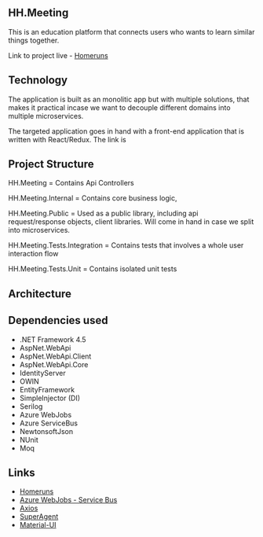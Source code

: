 ## HH.Meeting

This is an education platform that connects users who wants to learn similar things together. 

Link to project live - [Homeruns](https://www.homeruns.io)

## Technology

The application is built as an monolitic app but with multiple solutions, that makes it practical incase we want to decouple different domains into multiple microservices. 

The targeted application goes in hand with a front-end application that is written with React/Redux. The link is 

## Project Structure

HH.Meeting = Contains Api Controllers

HH.Meeting.Internal = Contains core business logic, 

HH.Meeting.Public = Used as a public library, including api request/response objects, client libraries. Will come in hand in case we split into microservices. 

HH.Meeting.Tests.Integration = Contains tests that involves a whole user interaction flow

HH.Meeting.Tests.Unit = Contains isolated unit tests

## Architecture 

## Dependencies used
- .NET Framework 4.5
- AspNet.WebApi
- AspNet.WebApi.Client
- AspNet.WebApi.Core
- IdentityServer 
- OWIN 
- EntityFramework
- SimpleInjector (DI)
- Serilog
- Azure WebJobs
- Azure ServiceBus
- NewtonsoftJson
- NUnit
- Moq

## Links
- [Homeruns](https://www.homeruns.io)
- [Azure WebJobs - Service Bus](https://docs.microsoft.com/en-us/azure/app-service-web/websites-dotnet-webjobs-sdk-service-bus)
- [Axios](https://github.com/mzabriskie/axios)
- [SuperAgent](https://github.com/visionmedia/superagent)
- [Material-UI](http://www.material-ui.com/)